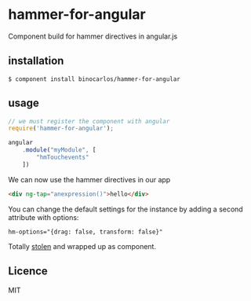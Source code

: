 hammer-for-angular
==================

Component build for hammer directives in angular.js

## installation

	$ component install binocarlos/hammer-for-angular

## usage

```js
// we must register the component with angular
require('hammer-for-angular');

angular
	.module("myModule", [
		"hmTouchevents"
	])
```

We can now use the hammer directives in our app

```html
<div ng-tap="anexpression()">hello</div>
```

You can change the default settings for the instance by adding a second attribute with options:

    hm-options="{drag: false, transform: false}"


Totally [stolen](https://github.com/randallb/angular-hammer) and wrapped up as component.

## Licence

MIT